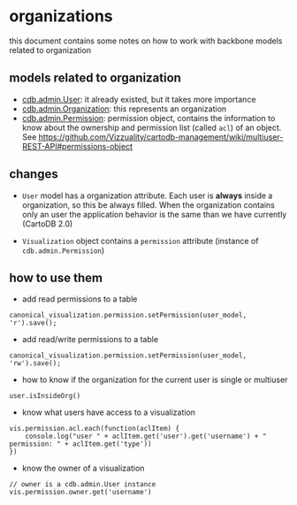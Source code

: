 
# organizations

this document contains some notes on how to work with backbone models related to organization

## models related to organization

- [cdb.admin.User](https://github.com/CartoDB/cartodb/blob/CDB-2891/lib/assets/javascripts/cartodb/models/user.js): it already existed, but it takes more importance
- [cdb.admin.Organization](https://github.com/CartoDB/cartodb/blob/CDB-2891/lib/assets/javascripts/cartodb/models/organization.js): this represents an organization
- [cdb.admin.Permission](https://github.com/CartoDB/cartodb/blob/CDB-2891/lib/assets/javascripts/cartodb/models/permissions.js): permission object, contains the information to know about the ownership and
  permission list (called ``acl``) of an object. See https://github.com/Vizzuality/cartodb-management/wiki/multiuser-REST-API#permissions-object



## changes 

- ``User`` model has a organization attribute. Each user is **always** inside a organization, so
  this be always filled. When the organization contains only an user the application behavior is the
  same than we have currently (CartoDB 2.0)

- ``Visualization`` object contains a ``permission`` attribute (instance of ``cdb.admin.Permission``)


## how to use them

- add read permissions to a table

```
canonical_visualization.permission.setPermission(user_model, 'r').save();
```

- add read/write permissions to a table
```
canonical_visualization.permission.setPermission(user_model, 'rw').save();
```

- how to know if the organization for the current user is single or multiuser
```
user.isInsideOrg()
```

- know what users have access to a visualization

```
vis.permission.acl.each(function(aclItem) {
    console.log("user " + aclItem.get('user').get('username') + " permission: " + aclItem.get('type'))
})
```

- know the owner of a visualization
```
// owner is a cdb.admin.User instance
vis.permission.owner.get('username')
```


